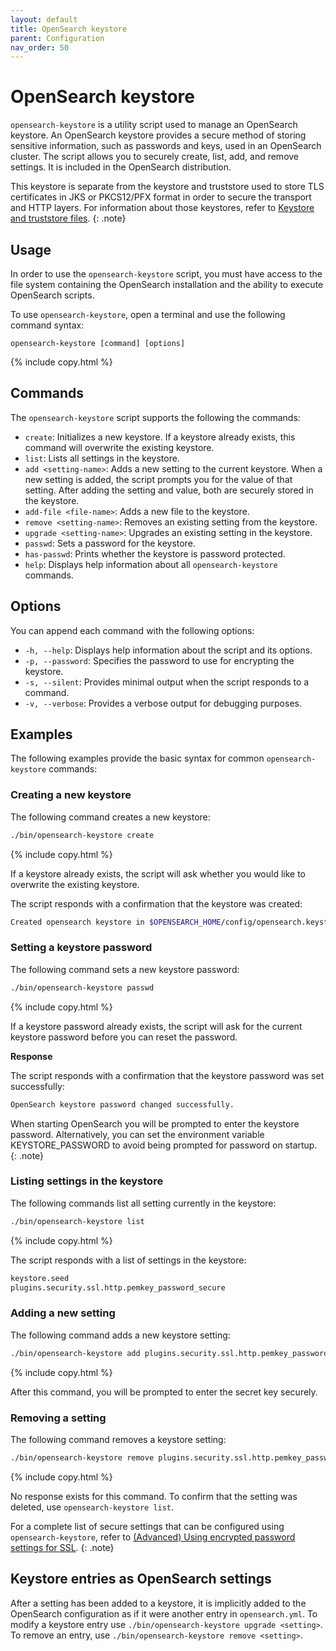 ```yaml
---
layout: default
title: OpenSearch keystore
parent: Configuration
nav_order: 50
---
```


# OpenSearch keystore

`opensearch-keystore` is a utility script used to manage an OpenSearch keystore. An OpenSearch keystore provides a secure method of storing sensitive information, such as passwords and keys, used in an OpenSearch cluster. The script allows you to securely create, list, add, and remove settings. It is included in the OpenSearch distribution. 

This keystore is separate from the keystore and truststore used to store TLS certificates in JKS or PKCS12/PFX format in order to secure the transport and HTTP layers. For information about those keystores, refer to [Keystore and truststore files]({{site.url}}{{site.baseurl}}/security/configuration/tls/#keystore-and-truststore-files).
{: .note} 

## Usage

In order to use the `opensearch-keystore` script, you must have access to the file system containing the OpenSearch installation and the ability to execute OpenSearch scripts.

To use `opensearch-keystore`, open a terminal and use the following command syntax:

```
opensearch-keystore [command] [options]
```
{% include copy.html %}

## Commands

The `opensearch-keystore` script supports the following the commands: 

- `create`: Initializes a new keystore. If a keystore already exists, this command will overwrite the existing keystore.
- `list`: Lists all settings in the keystore.
- `add <setting-name>`: Adds a new setting to the current keystore. When a new setting is added, the script prompts you for the value of that setting. After adding the setting and value, both are securely stored in the keystore.
- `add-file <file-name>`: Adds a new file to the keystore.
- `remove <setting-name>`: Removes an existing setting from the keystore.
- `upgrade <setting-name>`: Upgrades an existing setting in the keystore.
- `passwd`: Sets a password for the keystore.
- `has-passwd`: Prints whether the keystore is password protected.
- `help`: Displays help information about all `opensearch-keystore` commands.

## Options

You can append each command with the following options:

- `-h, --help`: Displays help information about the script and its options.
- `-p, --password`: Specifies the password to use for encrypting the keystore.
- `-s, --silent`: Provides minimal output when the script responds to a command.
- `-v, --verbose`: Provides a verbose output for debugging purposes.

## Examples

The following examples provide the basic syntax for common `opensearch-keystore` commands:

### Creating a new keystore

The following command creates a new keystore:

```bash
./bin/opensearch-keystore create
```
{% include copy.html %}

If a keystore already exists, the script will ask whether you would like to overwrite the existing keystore.

The script responds with a confirmation that the keystore was created:
   
```bash
Created opensearch keystore in $OPENSEARCH_HOME/config/opensearch.keystore
```

### Setting a keystore password

The following command sets a new keystore password:

```bash
./bin/opensearch-keystore passwd
```
{% include copy.html %}

If a keystore password already exists, the script will ask for the current keystore password before you can reset the password.
   
**Response**

The script responds with a confirmation that the keystore password was set successfully:
   
```bash
OpenSearch keystore password changed successfully.
```

When starting OpenSearch you will be prompted to enter the keystore password. Alternatively, you can set the environment variable KEYSTORE_PASSWORD to avoid being prompted for password on startup.
{: .note}

### Listing settings in the keystore

The following commands list all setting currently in the keystore:
   
```bash
./bin/opensearch-keystore list
```
{% include copy.html %}

The script responds with a list of settings in the keystore:

```bash
keystore.seed
plugins.security.ssl.http.pemkey_password_secure
```

### Adding a new setting

The following command adds a new keystore setting:

```bash
./bin/opensearch-keystore add plugins.security.ssl.http.pemkey_password_secure
```
{% include copy.html %}

After this command, you will be prompted to enter the secret key securely.

### Removing a setting

The following command removes a keystore setting:

```bash
./bin/opensearch-keystore remove plugins.security.ssl.http.pemkey_password_secure
```
{% include copy.html %}

No response exists for this command. To confirm that the setting was deleted, use `opensearch-keystore list`.

For a complete list of secure settings that can be configured using `opensearch-keystore`, refer to [(Advanced) Using encrypted password settings for SSL]({{site.url}}{{site.baseurl}}/security/configuration/tls/#advanced-using-encrypted-password-settings-for-ssl).
{: .note}

## Keystore entries as OpenSearch settings

After a setting has been added to a keystore, it is implicitly added to the OpenSearch configuration as if it were another entry in `opensearch.yml`. To modify a keystore entry use `./bin/opensearch-keystore upgrade <setting>`. To remove an entry, use `./bin/opensearch-keystore remove <setting>`.
